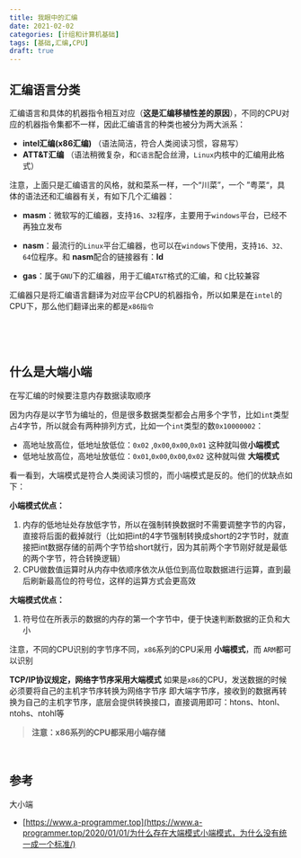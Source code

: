 ```yaml
---
title: 我眼中的汇编
date: 2021-02-02
categories: [计组和计算机基础]
tags: [基础,汇编,CPU]
draft: true
---
```


## 汇编语言分类

汇编语言和具体的机器指令相互对应（**这是汇编移植性差的原因**），不同的CPU对应的机器指令集都不一样，因此汇编语言的种类也被分为两大派系：

- **intel汇编(x86汇编)** （语法简洁，符合人类阅读习惯，容易写）
- **ATT&T汇编** （语法稍微复杂，和`C语言`配合丝滑，`Linux`内核中的汇编用此格式）

注意，上面只是汇编语言的风格，就和菜系一样，一个“川菜”，一个 ”粤菜“，具体的语法还和汇编器有关，有如下几个汇编器：

- **masm**：微软写的汇编器，支持`16`、`32`程序，主要用于`windows`平台，已经不再独立发布
- **nasm**：最流行的`Linux`平台汇编器，也可以在`windows`下使用，支持`16、32、64`位程序。和 **nasm**配合的链接器有：**ld**

- **gas**：属于`GNU`下的汇编器，用于汇编`AT&T`格式的汇编，和 `C`比较兼容

汇编器只是将汇编语言翻译为对应平台CPU的机器指令，所以如果是在`intel`的CPU下，那么他们翻译出来的都是`x86指令`

​    

​    

## 什么是大端小端

在写汇编的时候要注意内存数据读取顺序

因为内存是以字节为编址的，但是很多数据类型都会占用多个字节，比如`int`类型占4字节，所以就会有两种排列方式，比如一个`int`类型的数`0x10000002`：

- 高地址放高位，低地址放低位：`0x02` ,`0x00`,`0x00`,`0x01`  这种就叫做**小端模式**
- 低地址放高位，高地址放低位：`0x01`,`0x00`,`0x00`,`0x02` 这种就叫做 **大端模式**

看一看到，大端模式是符合人类阅读习惯的，而小端模式是反的。他们的优缺点如下：

**小端模式优点：**

1. 内存的低地址处存放低字节，所以在强制转换数据时不需要调整字节的内容，直接将后面的截掉就行（比如把int的4字节强制转换成short的2字节时，就直接把int数据存储的前两个字节给short就行，因为其前两个字节刚好就是最低的两个字节，符合转换逻辑）
2. CPU做数值运算时从内存中依顺序依次从低位到高位取数据进行运算，直到最后刷新最高位的符号位，这样的运算方式会更高效

**大端模式优点：**

1. 符号位在所表示的数据的内存的第一个字节中，便于快速判断数据的正负和大小

注意，不同的CPU识别的字节序不同，`x86`系列的CPU采用 **小端模式**，而 `ARM`都可以识别

**TCP/IP协议规定，网络字节序采用大端模式**  如果是`x86`的CPU，发送数据的时候必须要将自己的主机字节序转换为网络字节序 即大端字节序，接收到的数据再转换为自己的主机字节序，底层会提供转换接口，直接调用即可：htons、htonl、ntohs、ntohl等

> **注意：x86系列的CPU都采用小端存储**

​    

## 参考

大小端

- [https://www.a-programmer.top](https://www.a-programmer.top/2020/01/01/为什么存在大端模式小端模式，为什么没有统一成一个标准/)

